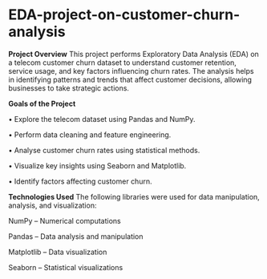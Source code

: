 # EDA-project-on-customer-churn-analysis

**Project Overview**
This project performs Exploratory Data Analysis (EDA) on a telecom customer churn dataset to understand customer retention, service usage, and key factors influencing churn rates. The analysis helps in identifying patterns and trends that affect customer decisions, allowing businesses to take strategic actions.

**Goals of the Project**

•	Explore the telecom dataset using Pandas and NumPy.

•	Perform data cleaning and feature engineering.

•	Analyse customer churn rates using statistical methods.

•	Visualize key insights using Seaborn and Matplotlib.

•	Identify factors affecting customer churn.


**Technologies Used**
The following libraries were used for data manipulation, analysis, and visualization:

NumPy – Numerical computations

Pandas – Data analysis and manipulation

Matplotlib – Data visualization

Seaborn – Statistical visualizations
